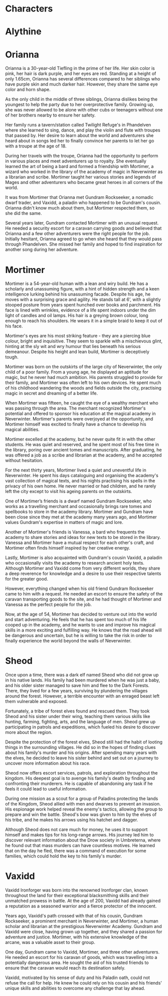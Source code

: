 # Characters

# Alythine



# Orianna

Orianna is a 30-year-old Tiefling in the prime of her life. Her skin color is pink, her hair is dark purple, and her eyes are red. Standing at a height of only 1.65cm, Orianna has several differences compared to her siblings who have purple skin and much darker hair. However, they share the same eye color and horn shape.

As the only child in the middle of three siblings, Orianna dislikes being the youngest to help the party due to her overprotective family. Growing up, she was never allowed to be alone with other cubs or teenagers without one of her brothers nearby to ensure her safety.

Her family runs a tavern/station called Twilight Refuge's in Phandelven where she learned to sing, dance, and play the violin and flute with troupes that passed by. Her desire to learn about the world and adventurers she heard about in songs led her to finally convince her parents to let her go with a troupe at the age of 18.

During her travels with the troupe, Orianna had the opportunity to perform in various places and meet adventurers up to royalty. She eventually learned the art of being a bard and formed a friendship with Mortimer, a wizard who worked in the library of the academy of magic in Neverwinter as a librarian and scribe. Mortimer taught her various stories and legends of Mages and other adventurers who became great heroes in all corners of the world.

It was from Mortimer that Orianna met Gundram Rockseeker, a nomadic dwarf trader, and Vaxidd, a paladin who happened to be Gundram's cousin. Orianna didn't know much about them, but Mortimer respected them, so she did the same.

Several years later, Gundram contacted Mortimer with an unusual request. He needed a security escort for a caravan carrying goods and believed that Orianna and a few other adventurers were the right people for the job. Initially hesitant, Orianna agreed to go when she heard that they would pass through Phandelven. She missed her family and hoped to find inspiration for another song during her adventure.

# Mortimer

Mortimer is a 54-year-old human with a lean and wiry build. He has a scholarly and unassuming figure, with a hint of hidden strength and a keen intelligence lurking behind his unassuming facade. Despite his age, he moves with a surprising grace and agility. He stands tall at 6’, with a slightly stooped posture from years spent hunched over books and parchment. His face is lined with wrinkles, evidence of a life spent indoors under the dim light of candles and oil lamps. His hair is a greying brown colour, long enough to reach his shoulders. He wears it in a simple braid to keep it out of his face.

Mortimer's eyes are his most striking feature - they are a piercing blue colour, bright and inquisitive. They seem to sparkle with a mischievous glint, hinting at the sly wit and wry humour that lies beneath his serious demeanour. Despite his height and lean build, Mortimer is deceptively tough.

Mortimer was born on the outskirts of the large city of Neverwinter, the only child of a poor family. From a young age, he displayed an aptitude for magic, but he never had much ambition. His parents struggled to provide for their family, and Mortimer was often left to his own devices. He spent much of his childhood wandering the woods and fields outside the city, practising magic in secret and dreaming of a better life.

When Mortimer was fifteen, he caught the eye of a wealthy merchant who was passing through the area. The merchant recognized Mortimer's potential and offered to sponsor his education at the magical academy in Neverwinter. Mortimer's parents were overjoyed at the opportunity, and Mortimer himself was excited to finally have a chance to develop his magical abilities.

Mortimer excelled at the academy, but he never quite fit in with the other students. He was quiet and reserved, and he spent most of his free time in the library, poring over ancient tomes and manuscripts. After graduating, he was offered a job as a scribe and librarian at the academy, and he accepted without hesitation.

For the next thirty years, Mortimer lived a quiet and uneventful life in Neverwinter. He spent his days cataloguing and organising the academy's vast collection of magical texts, and his nights practising his spells in the privacy of his own home. He never married or had children, and he rarely left the city except to visit his ageing parents on the outskirts.

One of Mortimer’s friends is a dwarf named Gundram Rockseeker, who works as a travelling merchant and occasionally brings rare tomes and spellbooks to store in the academy library. Mortimer and Gundram have been close since they met at the academy many years ago, and Mortimer values Gundram's expertise in matters of magic and lore.

Another of Mortimer's friends is Vanessa, a bard who frequents the academy to share stories and ideas for new texts to be stored in the library. Vanessa and Mortimer have a mutual respect for each other's craft, and Mortimer often finds himself inspired by her creative energy.

Lastly, Mortimer is also acquainted with Gundram's cousin Vaxidd, a paladin who occasionally visits the academy to research ancient holy texts. Although Mortimer and Vaxidd come from very different worlds, they share a deep reverence for knowledge and a desire to use their respective talents for the greater good.

However, everything changed when his old friend Gundram Rockseeker came to him with a request. He needed an escort to ensure the safety of the caravan transporting goods to the site, and he had thought of Mortimer and Vanessa as the perfect people for the job.

Now, at the age of 54, Mortimer has decided to venture out into the world and start adventuring. He feels that he has spent too much of his life cooped up in the academy, and he wants to use and improve his magical skills in a more exciting and fulfilling way. He knows that the road ahead will be dangerous and uncertain, but he is willing to take the risk in order to finally experience the world beyond the walls of Neverwinter.


# Sheod

Once upon a time, there was a dark elf named Sheod who did not grow up in his native lands. His family had been murdered when he was just a baby, and his older sister managed to save him and flee to the Dark Forests. There, they lived for a few years, surviving by plundering the villages around the forest. However, a terrible encounter with an enraged beast left them vulnerable and exposed.

Fortunately, a tribe of forest elves found and rescued them. They took Sheod and his sister under their wing, teaching them various skills like hunting, farming, fighting, arts, and the language of men. Sheod grew up participating in patrols and expeditions, which fueled his desire to discover more about the region.

Despite the protection of the forest elves, Sheod still had the habit of looting things in the surrounding villages. He did so in the hopes of finding clues about his family's murder and his origins. After spending many years with the elves, he decided to leave his sister behind and set out on a journey to uncover more information about his race.

Sheod now offers escort services, patrols, and exploration throughout the kingdom. His deepest goal is to avenge his family's death by finding and confronting their murderers. He is capable of abandoning any task if he feels it could lead to useful information.

During one mission as a scout for a group of Paladins protecting the lands of the Kingdom, Sheod allied with men and dwarves to prevent an invasion. His espionage work helped reveal the enemy's tactics, allowing the group to prepare and win the battle. Sheod's bow was given to him by the elves of his tribe, and he makes his arrows using his hatchet and dagger.

Although Sheod does not care much for money, he uses it to support himself and makes tips for his long-range arrows. His journey led him to discover relevant information about the Drow society in Umbreterna, where he found out that mass murders can have countless motives. He learned that on the day he fled, there was a command of execution for some families, which could hold the key to his family's murder.

# Vaxidd

Vaxidd Ironforger was born into the renowned Ironforger clan, known throughout the land for their exceptional blacksmithing skills and their unmatched prowess in battle. At the age of 200, Vaxidd had already gained a reputation as a seasoned warrior and a fierce protector of the innocent.

Years ago, Vaxidd's path crossed with that of his cousin, Gundram Rockseeker, a prominent merchant in Neverwinter, and Mortimer, a human scholar and librarian at the prestigious Neverwinter Academy. Gundram and Vaxidd were close, having grown up together, and they shared a passion for adventure and justice. Mortimer, with his extensive knowledge of the arcane, was a valuable asset to their group.

One day, Gundram came to Vaxidd, Mortimer, and three other adventurers. He needed an escort for his caravan of goods, which was travelling into a potentially dangerous area. He sought the aid of his trusted friends to ensure that the caravan would reach its destination safely.

Vaxidd, motivated by his sense of duty and his Paladin oath, could not refuse the call for help. He knew he could rely on his cousin and his friends' unique skills and abilities to overcome any challenge that lay ahead.

